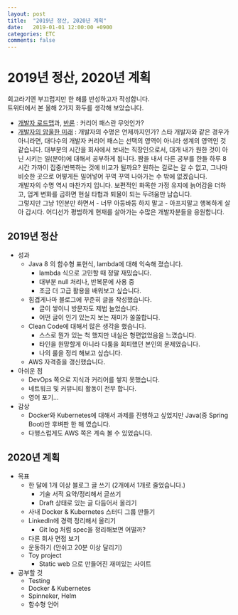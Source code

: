 ```yaml
---
layout: post
title:  "2019년 정산, 2020년 계획"
date:   2019-01-01 12:00:00 +0900
categories: ETC
comments: false
---
```

# 2019년 정산, 2020년 계획
회고라기엔 부끄럽지만 한 해를 반성하고자 작성합니다.  
트위터에서 본 올해 2가지 화두를 생각해 보았습니다.
  - [개발자 로드맵](https://github.com/devJang/developer-roadmap)과, [반론](https://twitter.com/darjeelingt/status/1193843997954850816) : 커리어 패스란 무엇인가?
  - [개발자의 암울한 미래](https://ntalbs.github.io/2014/dystopian-future/) : 개발자의 수명은 언제까지인가?
스타 개발자와 같은 경우가 아니라면, 대다수의 개발자 커리어 패스는 선택의 영역이 아니라 생계의 영역인 것 같습니다. 대부분의 시간을 회사에서 보내는 직장인으로서, 대개 내가 원한 것이 아닌 시키는 일(분야)에 대해서 공부하게 됩니다. 짬을 내서 다른 공부를 한들 하루 8시간 가까이 집중/반복하는 것에 비교가 될까요? 원하는 길로는 갈 수 없고, 그나마 비슷한 곳으로 어떻게든 밀어넣어 꾸역 꾸역 나아가는 수 밖에 없겠습니다.  
개발자의 수명 역시 마찬가지 입니다. 보편적인 화목한 가정 유지에 늙어감을 더하고, 업계 변화를 곱하면 현실 타협과 퇴물이 되는 두려움만 남습니다.  
그렇지만 그냥 1인분만 하면서 - 너무 아둥바둥 하지 말고 - 아프지말고 행복하게 살아 갑시다. 어디선가 평범하게 현재를 살아가는 수많은 개발자분들을 응원합니다.  

## 2019년 정산
  * 성과
    + Java 8 의 함수형 표현식, lambda에 대해 익숙해 졌습니다. 
      - lambda 식으로 고민할 때 정말 재밌습니다.
      - 대부분 null 처리나, 반복문에 사용 중
      - 조금 더 고급 활용을 배워보고 싶습니다.
    + 힘겹게나마 블로그에 꾸준히 글을 작성했습니다. 
      - 글이 쌓이니 방문자도 제법 늘었습니다.
      - 어떤 글이 인기 있는지 보는 재미가 쏠쏠합니다.
    + Clean Code에 대해서 많은 생각을 했습니다. 
      - 스스로 뭔가 있는 척 했지만 내실은 형편없었음을 느꼈습니다.
      - 타인을 원망할게 아니라 다툼을 회피했던 본인의 문제였습니다.
      - 나의 룰을 정리 해보고 싶습니다.
    + AWS 자격증을 갱신했습니다.
  * 아쉬운 점
    + DevOps 쪽으로 지식과 커리어를 쌓지 못했습니다.
    + 네트워크 및 커뮤니티 활동이 전무 합니다.
    + 영어 포기...
  * 감상
    + Docker와 Kubernetes에 대해서 과제를 진행하고 싶었지만 Java(중 Spring Boot)만 후벼판 한 해 였습니다.  
    + 다행스럽게도 AWS 쪽은 계속 볼 수 있었습니다.
      
## 2020년 계획
  * 목표
    + 한 달에 1개 이상 블로그 글 쓰기 (2개에서 1개로 줄었습니다.)
      - 기술 서적 요약/정리해서 글쓰기
      - Draft 상태로 있는 글 다듬어서 올리기
    + 사내 Docker & Kubernetes 스터디 그룹 만들기
    + LinkedIn에 경력 정리해서 올리기
      - Git log 처럼 spec을 정리해보면 어떨까?
    + 다른 회사 면접 보기
    + 운동하기 (안쉬고 20분 이상 달리기)
    + Toy project
      - Static web 으로 만들어진 재미있는 사이트
  * 공부할 것
    + Testing
    + Docker & Kubernetes
    + Spinneker, Helm
    + 함수형 언어